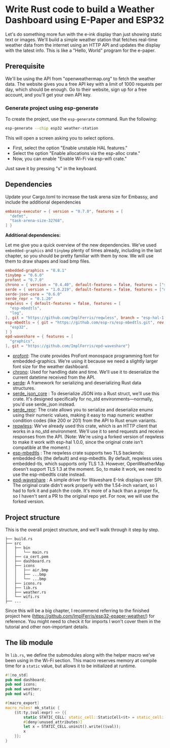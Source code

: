 # Write Rust code to build a Weather Dashboard using E-Paper and ESP32

Let's do something more fun with the e-ink display than just showing static text or images. We'll build a simple weather station that fetches real-time weather data from the internet using an HTTP API and updates the display with the latest info.  This is like a "Hello, World" program for the e-paper.


## Prerequisite

We'll be using the API from "openweathermap.org" to fetch the weather data. The website gives you a free API key with a limit of 1000 requests per day, which should be enough. Go to their website, sign up for a free account, and you'll get your own API key.


### Generate project using esp-generate

To create the project, use the `esp-generate` command. Run the following:

```sh
esp-generate --chip esp32 weather-station
```

This will open a screen asking you to select options. 

- First, select the option "Enable unstable HAL features."
- Select the option "Enable allocations via the esp-alloc crate."
- Now, you can enable "Enable Wi-Fi via esp-wifi crate."

Just save it by pressing "s" in the keyboard.


## Dependencies
Update your Cargo.toml to increase the task arena size for Embassy, and include the additional dependencies

```toml
embassy-executor = { version = "0.7.0", features = [
  "defmt",
  "task-arena-size-32768",
] }
```

**Additional dependencies:**

Let me give you a quick overview of the new dependencies. We've used `embedded-graphics` and `tinybmp` plenty of times already, including in the last chapter, so you should be pretty familiar with them by now.  We will use them to draw shapes and load bmp files. 

```toml
embedded-graphics = "0.8.1"
tinybmp = "0.6.0"
profont = "0.7.0"
chrono = { version = "0.4.40", default-features = false, features = ["serde"] }
serde = { version = "1.0.219", default-features = false, features = ["derive"] }
serde-json-core = "0.6.0"
serde_repr = "0.1.20"
reqwless = { default-features = false, features = [
  "esp-mbedtls",
  "log",
], git = "https://github.com/ImplFerris/reqwless", branch = "esp-hal-1.0.0" }
esp-mbedtls = { git = "https://github.com/esp-rs/esp-mbedtls.git", rev = "03458c3", features = [
  "esp32",
] }
epd-waveshare = { features = [
  "graphics",
], git = "https://github.com/ImplFerris/epd-waveshare"}
```


- [profont](https://docs.rs/profont/latest/profont/): The crate provides ProFont monospace programming font for embedded-graphics. We're using it because we need a slightly larger font size for the weather dashboard.
- [chrono](https://docs.rs/chrono/latest/chrono/): Used for handling date and time. We'll use it to deserialize the current datetime received from the API.
- [serde](https://docs.rs/serde/latest/serde/): A framework for serializing and deserializing Rust data structures. 
- [serde_json_core](https://docs.rs/serde-json-core/latest/serde_json_core/) : To deserialize JSON into a Rust struct, we'll use this crate. It's designed specifically for no_std environments—normally, you'd use serde_json instead.
- [serde_repr](https://docs.rs/serde_repr/latest/serde_repr/): The crate allows you to serialize and deserialize enums using their numeric values, making it easy to map numeric weather condition codes (like 200 or 201) from the API to Rust enum variants.
- [reqwless](https://docs.rs/reqwless/latest/reqwless/index.html): We've already used this crate, which is an HTTP client that works in a no_std environment. We'll use it to send requests and receive responses from the API. (Note: We're using a forked version of reqwless to make it work with esp-hal 1.0.0, since the original crate isn't compatible at the moment.)
- [esp-mbedtls](https://github.com/esp-rs/esp-mbedtls) : The reqwless crate supports two TLS backends: embedded-tls (the default) and esp-mbedtls. By default, reqwless uses embedded-tls, which supports only TLS 1.3. However, OpenWeatherMap doesn’t support TLS 1.3 at the moment. So, to make it work, we need to use the esp-mbedtls crate instead.
- [epd-waveshare](https://docs.rs/epd-waveshare/latest/epd_waveshare/) : A simple driver for Waveshare E-Ink displays over SPI. The original crate didn't work properly with the 1.54-inch variant, so I had to fork it and patch the code. It's more of a hack than a proper fix, so I haven't sent a PR to the original repo yet. For now, we will use the forked version.


## Project structure
This is the overall project structure, and we'll walk through it step by step. 

```
├── build.rs
├── src
│   ├── bin
│   │   └── main.rs
│   ├── ca_cert.pem
│   ├── dashboard.rs
│   ├── icons
│   │   ├── air.bmp
│   │   ├── ...bmp
│   │   └── ...bmp
│   ├── icons.rs
│   ├── lib.rs
│   ├── weather.rs
│   └── wifi.rs
├── ...

```

Since this will be a big chapter, I recommend referring to the finished project here (https://github.com/ImplFerris/esp32-epaper-weather/) for reference. You might need to check it for imports I won't cover them in the tutorial and other non-important details.

## The lib module 

In `lib.rs`, we define the submodules along with the helper macro we've been using in the Wi-Fi section. This macro reserves memory at compile time for a `static` value, but allows it to be initialized at runtime.

```rust
#![no_std]
pub mod dashboard;
pub mod icons;
pub mod weather;
pub mod wifi;

#[macro_export]
macro_rules! mk_static {
    ($t:ty,$val:expr) => {{
        static STATIC_CELL: static_cell::StaticCell<$t> = static_cell::StaticCell::new();
        #[deny(unused_attributes)]
        let x = STATIC_CELL.uninit().write(($val));
        x
    }};
}
```

